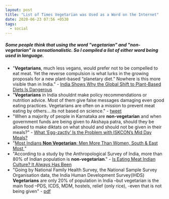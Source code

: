 ```yaml
---
layout: post
title: "List of Times Vegetarian was Used as a Word on the Internet"
date: 2020-06-23 07:56 +0530
tags:
  - social
---
```


##### Some people think that using the word "vegetarian" and "non-vegetarian" is sensationalistic. So I compiled a list of either word being used in language. #####

* "**Vegetarians**, much less vegans, would prefer not to be compelled to eat meat. Yet the reverse compulsion is what lurks in the growing proposals for a new plant-based “planetary diet.” Nowhere is this more visible than in India." - [India Shows Why the Global Shift to Plant-Based Diets Is Dangerous](https://www.ozy.com/around-the-world/india-shows-why-the-global-shift-to-plant-based-diets-is-dangerous/250958/)
* "**Vegetarians** in India shouldnt make policy recommendations or nutrition advice. Most of them give false messages damaging even good eating practices. Vegetarians are often on a mission to prevent meat eating by others....its not based on science." - [tweet](https://twitter.com/sakie339/status/1165926640347533312)
* "When a majority of people in Karnataka are **non-vegetarian** and when government funds are being given to Akshaya patra, should they be allowed to make diktats on what should and should not be given in their meals?" - [What ‘Egg-zactly’ Is the Problem with ISKCON’s Mid Day Meals?](https://drsylviakarpagam.wordpress.com/2017/08/21/what-egg-zactly-is-the-problem-with-iskcons-mid-day-meals/)
* "[Most Indians **Non Vegetarian**; Men More Than Women, South & East Most ](https://aharanammahakku.home.blog/2019/01/31/most-indians-non-vegetarian-men-more-than-women-south-east-most/)"
* "According to a study by the Anthropological Survey of India, more than 80% of Indian population is **non-vegetarian**." - [Is Eating Meat Indian Culture? It Always Has Been ](https://aharanammahakku.home.blog/2019/02/01/is-eating-meat-indian-culture-it-always-has-been/)
* "Going by National Family Health Survey, the National Sample Survey Organisation data, the India Human Development Survey(IHDS) **Vegetarians** are only 20% of population in India –but vegetarian is the main food –PDS, ICDS, MDM, hostels, relief (only rice), -even that is not being given" - [pdf](https://ccl.nls.ac.in/wp-content/uploads/2017/01/Brief-Report-Webinar-on-Right-to-Food-and-Caste-in-the-context-of-COVID-19.pdf)

